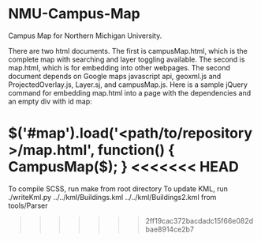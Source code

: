 # NMU-Campus-Map

Campus Map for Northern Michigan University.

There are two html documents. The first is campusMap.html, which is the complete map with searching and layer
toggling available. The second is map.html, which is for embedding into other webpages. The second document depends 
on Google maps javascript api, geoxml.js and ProjectedOverlay.js, Layer.sj, and campusMap.js. Here is a sample 
jQuery command for embedding map.html into a page with the dependencies and an empty div with id map: 

$('#map').load('<path/to/repository>/map.html', function() {
	CampusMap($);
}
<<<<<<< HEAD
=======

To compile SCSS, run make from root directory
To update KML, run ./writeKml.py ../../kml/Buildings.kml ../../kml/Buildings2.kml from tools/Parser
>>>>>>> 2ff19cac372bacdadc15f66e082dbae8914ce2b7

